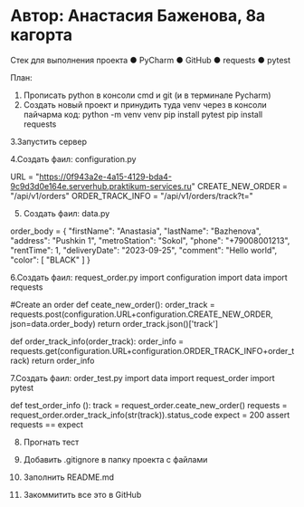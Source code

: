 ﻿# Автор: Анастасия Баженова, 8а кагорта
Стек для выполнения проекта
●	PyCharm
●	GitHub
●	requests
●	pytest

План:
1. Прописать python в консоли cmd и git (и в терминале Pycharm)
2. Создать новый проект и принудить туда venv через в консоли пайчарма код: 
python -m venv venv
pip install pytest
pip install requests

3.Запустить сервер

4.Создать фаил: configuration.py

URL = "https://0f943a2e-4a15-4129-bda4-9c9d3d0e164e.serverhub.praktikum-services.ru"
CREATE_NEW_ORDER = "/api/v1/orders"
ORDER_TRACK_INFO = "/api/v1/orders/track?t="

5.	Создать фаил: data.py

order_body = {
    "firstName": "Anastasia",
    "lastName": "Bazhenova",
    "address": "Pushkin 1",
    "metroStation": "Sokol",
    "phone": "+79008001213",
    "rentTime": 1,
    "deliveryDate": "2023-09-25",
    "comment": "Hello world",
    "color": [
        "BLACK"
    ]
}

6.Создать фаил: request_order.py
import configuration
import data
import requests

#Create an order
def ceate_new_order():
    order_track = requests.post(configuration.URL+configuration.CREATE_NEW_ORDER, json=data.order_body)
    return order_track.json()['track']

def order_track_info(order_track):
    order_info = requests.get(configuration.URL+configuration.ORDER_TRACK_INFO+order_track)
    return order_info

7.Создать фаил: order_test.py
import data
import request_order
import pytest

def test_order_info ():
    track = request_order.ceate_new_order()
    requests = request_order.order_track_info(str(track)).status_code
    expect = 200
    assert requests == expect

8. Прогнать тест

9. Добавить .gitignore в папку проекта с файлами

10. Заполнить README.md

11. Закоммитить все это в GitHub






